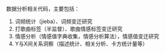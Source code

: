 数据分析相关代码，主要包括：

1. 词频统计（jieba）、词频变迁研究
2. 打歌曲标签（半监督）、歌曲情感标签变迁研究
3. 情感分析（情感值字典收集，情感分析算法），情感值变迁研究
4. Y与X间关系洞察（描述统计、相关分析、卡方统计量等）

